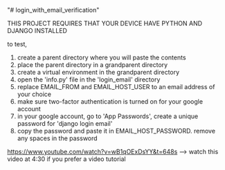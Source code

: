 "# login_with_email_verification" 

THIS PROJECT REQUIRES THAT YOUR DEVICE HAVE PYTHON AND DJANGO INSTALLED

to test,

1. create a parent directory where you will paste the contents
2. place the parent directory in a grandparent directory
3. create a virtual environment in the grandparent directory
4. open the 'info.py' file in the 'login_email' directory
5. replace EMAIL_FROM and EMAIL_HOST_USER to an email address of your choice
6. make sure two-factor authentication is turned on for your google account
7. in your google account, go to 'App Passwords', create a unique password for 'django login email'
8. copy the password and paste it in EMAIL_HOST_PASSWORD. remove any spaces in the password

https://www.youtube.com/watch?v=wB1qOExDsYY&t=648s --> watch this video at 4:30 if you prefer a video tutorial

